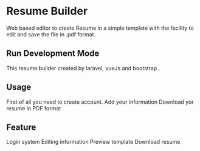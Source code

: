 <h1>Resume Builder</h1>
<p>Web based editor to create Resume in a simple template with the facility to edit and save the file in .pdf format.</p>

## Run Development Mode

This resume builder created by laravel, vueJs and bootstrap .

## Usage
First of all you need to create account.
Add your information
Download yor resume in PDF format

## Feature
Login system
Editing information
Preview template 
Download resume


